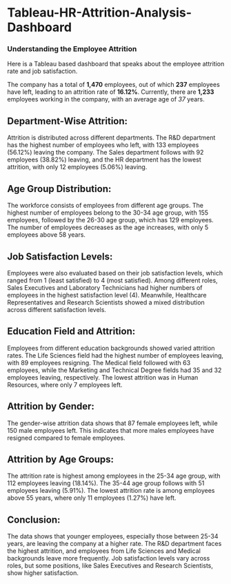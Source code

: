 # Tableau-HR-Attrition-Analysis-Dashboard

### Understanding the Employee Attrition

Here is a Tableau based dashboard that speaks about the employee attrition rate and job satisfaction.

The company has a total of **1,470** employees, out of which **237** employees have left, leading to an attrition rate of **16.12%**. Currently, there are **1,233** employees working in the company, with an average age of *37* years.

## Department-Wise Attrition:

Attrition is distributed across different departments. The R&D department has the highest number of employees who left, with 133 employees (56.12%) leaving the company. The Sales department follows with 92 employees (38.82%) leaving, and the HR department has the lowest attrition, with only 12 employees (5.06%) leaving.

## Age Group Distribution:

The workforce consists of employees from different age groups. The highest number of employees belong to the 30-34 age group, with 155 employees, followed by the 26-30 age group, which has 129 employees. The number of employees decreases as the age increases, with only 5 employees above 58 years.

## Job Satisfaction Levels:

Employees were also evaluated based on their job satisfaction levels, which ranged from 1 (least satisfied) to 4 (most satisfied). Among different roles, Sales Executives and Laboratory Technicians had higher numbers of employees in the highest satisfaction level (4). Meanwhile, Healthcare Representatives and Research Scientists showed a mixed distribution across different satisfaction levels.

## Education Field and Attrition:

Employees from different education backgrounds showed varied attrition rates. The Life Sciences field had the highest number of employees leaving, with 89 employees resigning. The Medical field followed with 63 employees, while the Marketing and Technical Degree fields had 35 and 32 employees leaving, respectively. The lowest attrition was in Human Resources, where only 7 employees left.

## Attrition by Gender:

The gender-wise attrition data shows that 87 female employees left, while 150 male employees left. This indicates that more males employees have resigned compared to female employees.

## Attrition by Age Groups:

The attrition rate is highest among employees in the 25-34 age group, with 112 employees leaving (18.14%). The 35-44 age group follows with 51 employees leaving (5.91%). The lowest attrition rate is among employees above 55 years, where only 11 employees (1.27%) have left.

## Conclusion:

The data shows that younger employees, especially those between 25-34 years, are leaving the company at a higher rate. The R&D department faces the highest attrition, and employees from Life Sciences and Medical backgrounds leave more frequently. Job satisfaction levels vary across roles, but some positions, like Sales Executives and Research Scientists, show higher satisfaction.
